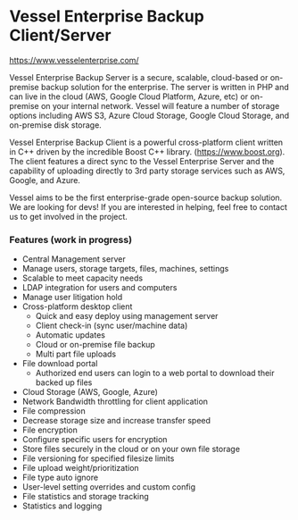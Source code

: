 # Vessel Enterprise Backup Client/Server

https://www.vesselenterprise.com/

Vessel Enterprise Backup Server is a secure, scalable, cloud-based or on-premise backup solution for the enterprise. The server is written in PHP and can live in the cloud (AWS, Google Cloud Platform, Azure, etc) or on-premise on your internal network. Vessel will feature a number of storage options including AWS S3, Azure Cloud Storage, Google Cloud Storage, and on-premise disk storage.

Vessel Enterprise Backup Client is a powerful cross-platform client written in C++ driven by the incredible Boost C++ library. (https://www.boost.org). The client features a direct sync to the Vessel Enterprise Server and the capability of uploading directly to 3rd party storage services such as AWS, Google, and Azure.

Vessel aims to be the first enterprise-grade open-source backup solution. We are looking for devs! If you are interested in helping, feel free to contact us to get involved in the project.

### Features (work in progress)

- Central Management server
 - Manage users, storage targets, files, machines, settings
 - Scalable to meet capacity needs
 - LDAP integration for users and computers
 - Manage user litigation hold
- Cross-platform desktop client
  - Quick and easy deploy using management server
  - Client check-in (sync user/machine data)
  - Automatic updates
  - Cloud or on-premise file backup
  - Multi part file uploads
- File download portal
  - Authorized end users can login to a web portal to download their backed up files
- Cloud Storage (AWS, Google, Azure)
- Network Bandwidth throttling for client application
- File compression
 - Decrease storage size and increase transfer speed
- File encryption
 - Configure specific users for encryption
 - Store files securely in the cloud or on your own file storage
- File versioning for specified filesize limits
- File upload weight/prioritization
- File type auto ignore
- User-level setting overrides and custom config
- File statistics and storage tracking
- Statistics and logging
